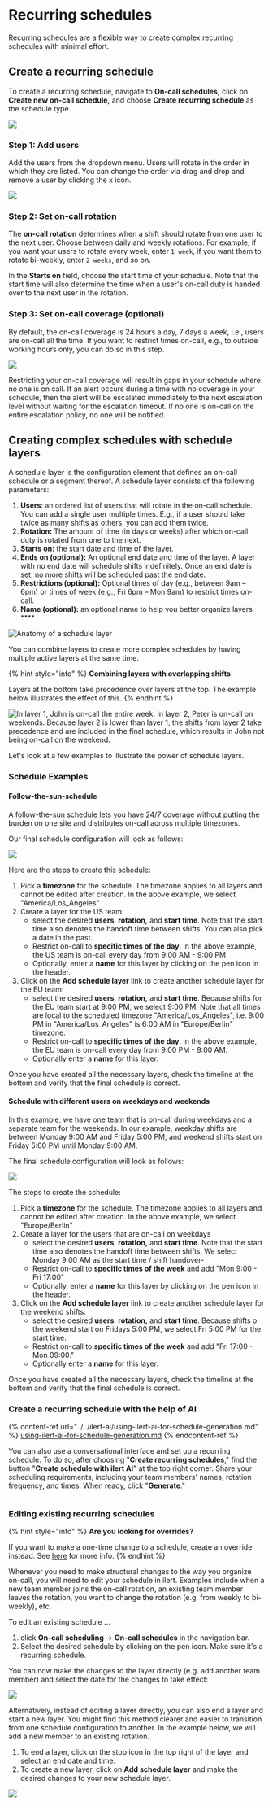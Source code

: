 # Recurring schedules

Recurring schedules are a flexible way to create complex recurring schedules with minimal effort.

## Create a recurring schedule

To create a recurring schedule, navigate to **On-call schedules,** click on **Create new on-call schedule,** and choose **Create recurring schedule** as the schedule type.

![](<../../.gitbook/assets/image (34).png>)

### Step 1: Add users

Add the users from the dropdown menu. Users will rotate in the order in which they are listed. You can change the order via drag and drop and remove a user by clicking the x icon.

![](<../../.gitbook/assets/image (35).png>)

### Step 2: Set on-call rotation

The **on-call rotation** determines when a shift should rotate from one user to the next user. Choose between daily and weekly rotations. For example, if you want your users to rotate every week, enter `1 week`, if you want them to rotate bi-weekly, enter `2 weeks`, and so on.

In the **Starts on** field, choose the start time of your schedule. Note that the start time will also determine the time when a user's on-call duty is handed over to the next user in the rotation.

### Step 3: Set on-call coverage (optional)

By default, the on-call coverage is 24 hours a day, 7 days a week, i.e., users are on-call all the time. If you want to restrict times on-call, e.g., to outside working hours only, you can do so in this step.

![](<../../.gitbook/assets/image (36).png>)

Restricting your on-call coverage will result in gaps in your schedule where no one is on call. If an alert occurs during a time with no coverage in your schedule, then the alert will be escalated immediately to the next escalation level without waiting for the escalation timeout. If no one is on-call on the entire escalation policy, no one will be notified.

## Creating complex schedules with schedule layers <a href="#schedule-layers" id="schedule-layers"></a>

A schedule layer is the configuration element that defines an on-call schedule or a segment thereof. A schedule layer consists of the following parameters:

1. **Users**: an ordered list of users that will rotate in the on-call schedule. You can add a single user multiple times. E.g., if a user should take twice as many shifts as others, you can add them twice.
2. **Rotation:** The amount of time (in days or weeks) after which on-call duty is rotated from one to the next.
3. **Starts on:** the start date and time of the layer.
4. **Ends on (optional):** An optional end date and time of the layer. A layer with no end date will schedule shifts indefinitely. Once an end date is set, no more shifts will be scheduled past the end date.
5. **Restrictions (optional):** Optional times of day (e.g., between 9am – 6pm) or times of week (e.g., Fri 6pm – Mon 9am) to restrict times on-call.
6. **Name (optional):** an optional name to help you better organize layers \*\*\*\*

![Anatomy of a schedule layer](<../../.gitbook/assets/Screen Shot 2022-01-27 at 11.30.44.png>)

You can combine layers to create more complex schedules by having multiple active layers at the same time.

{% hint style="info" %}
**Combining layers with overlapping shifts**

Layers at the bottom take precedence over layers at the top. The example below illustrates the effect of this.
{% endhint %}

![In layer 1, John is on-call the entire week. In layer 2, Peter is on-call on weekends. Because layer 2 is lower than layer 1, the shifts from layer 2 take precedence and are included in the final schedule, which results in John not being on-call on the weekend.](<../../.gitbook/assets/image (59) (1) (1).png>)

Let's look at a few examples to illustrate the power of schedule layers.

### Schedule Examples

#### Follow-the-sun-schedule

A follow-the-sun schedule lets you have 24/7 coverage without putting the burden on one site and distributes on-call across multiple timezones.

Our final schedule configuration will look as follows:

![](<../../.gitbook/assets/image (52) (1) (1).png>)

Here are the steps to create this schedule:

1. Pick a **timezone** for the schedule. The timezone applies to all layers and cannot be edited after creation. In the above example, we select "America/Los\_Angeles"
2. Create a layer for the US team:
   * select the desired **users**, **rotation,** and **start time**. Note that the start time also denotes the handoff time between shifts. You can also pick a date in the past.
   * Restrict on-call to **specific times of the day**. In the above example, the US team is on-call every day from 9:00 AM - 9:00 PM
   * Optionally, enter a **name** for this layer by clicking on the pen icon in the header.
3. Click on the **Add schedule layer** link to create another schedule layer for the EU team:
   * select the desired **users**, **rotation,** and **start time**. Because shifts for the EU team start at 9:00 PM, we select 9:00 PM. Note that all times are local to the scheduled timezone "America/Los\_Angeles", i.e. 9:00 PM in "America/Los\_Angeles" is 6:00 AM in "Europe/Berlin" timezone.
   * Restrict on-call to **specific times of the day**. In the above example, the EU team is on-call every day from 9:00 PM - 9:00 AM.
   * Optionally enter a **name** for this layer.

Once you have created all the necessary layers, check the timeline at the bottom and verify that the final schedule is correct.

#### Schedule with different users on weekdays and weekends

In this example, we have one team that is on-call during weekdays and a separate team for the weekends. In our example, weekday shifts are between Monday 9:00 AM and Friday 5:00 PM, and weekend shifts start on Friday 5:00 PM until Monday 9:00 AM.

The final schedule configuration will look as follows:

![](<../../.gitbook/assets/image (50) (1) (1).png>)

The steps to create the schedule:

1. Pick a **timezone** for the schedule. The timezone applies to all layers and cannot be edited after creation. In the above example, we select "Europe/Berlin"
2. Create a layer for the users that are on-call on weekdays
   * select the desired **users**, **rotation,** and **start time**. Note that the start time also denotes the handoff time between shifts. We select Monday 9:00 AM as the start time / shift handover-
   * Restrict on-call to **specific times of the week** and add "Mon 9:00 - Fri 17:00"
   * Optionally, enter a **name** for this layer by clicking on the pen icon in the header.
3. Click on the **Add schedule layer** link to create another schedule layer for the weekend shifts:
   * select the desired **users**, **rotation,** and **start time**. Because shifts o the weekend start on Fridays 5:00 PM, we select Fri 5:00 PM for the start time.
   * Restrict on-call to **specific times of the week** and add "Fri 17:00 - Mon 09:00."
   * Optionally enter a **name** for this layer.

Once you have created all the necessary layers, check the timeline at the bottom and verify that the final schedule is correct.

### Create a recurring schedule with the help of AI

{% content-ref url="../../ilert-ai/using-ilert-ai-for-schedule-generation.md" %}
[using-ilert-ai-for-schedule-generation.md](../../ilert-ai/using-ilert-ai-for-schedule-generation.md)
{% endcontent-ref %}

You can also use a conversational interface and set up a recurring schedule. To do so, after choosing "**Create recurring schedules**," find the button "**Create schedule with ilert AI**" at the top right corner. Share your scheduling requirements, including your team members' names, rotation frequency, and times. When ready, click "**Generate**."

<figure><img src="../../.gitbook/assets/AI Schedule 03.gif" alt=""><figcaption></figcaption></figure>

### Editing existing recurring schedules

{% hint style="info" %}
**Are you looking for overrides?**

If you want to make a one-time change to a schedule, create an override instead. See [here](./#overrides) for more info.
{% endhint %}

Whenever you need to make structural changes to the way you organize on-call, you will need to edit your schedule in ilert. Examples include when a new team member joins the on-call rotation, an existing team member leaves the rotation, you want to change the rotation (e.g. from weekly to bi-weekly), etc.

To edit an existing schedule ...

1. click **On-call scheduling** -> **On-call schedules** in the navigation bar.
2. Select the desired schedule by clicking on the pen icon. Make sure it's a recurring schedule.

You can now make the changes to the layer directly (e.g. add another team member) and select the date for the changes to take effect:

![](<../../.gitbook/assets/Screen Shot 2022-01-27 at 13.21.44.png>)

Alternatively, instead of editing a layer directly, you can also end a layer and start a new layer. You might find this method clearer and easier to transition from one schedule configuration to another. In the example below, we will add a new member to an existing rotation.

1. To end a layer, click on the stop icon in the top right of the layer and select an end date and time.
2. To create a new layer, click on **Add schedule layer** and make the desired changes to your new schedule layer.

![](<../../.gitbook/assets/Screen Shot 2022-01-27 at 13.30.45.png>)
